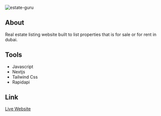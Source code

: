 ![estate-guru](https://user-images.githubusercontent.com/65251662/160610797-8a6a9de4-8073-44d1-b3ab-ff9c6cf7ee42.png)

## About

Real estate listing website built to list properties that is for sale or for rent in dubai.

## Tools

- Javascript
- Nextjs
- Tailwind Css
- Rapidapi

## Link

[Live Website](http://estate-guru.vercel.app/)
